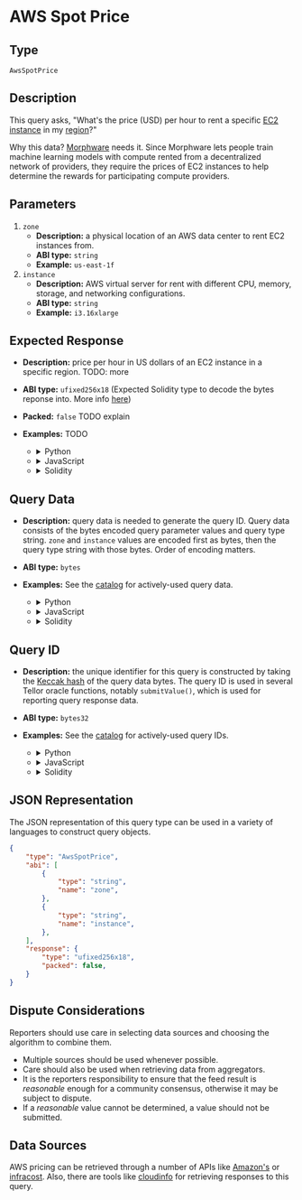 # AWS Spot Price

## Type

`AwsSpotPrice`

## Description

This query asks, "What's the price (USD) per hour to rent a specific [EC2 instance](https://aws.amazon.com/ec2/pricing/on-demand/) in my [region](https://docs.aws.amazon.com/AWSEC2/latest/UserGuide/using-regions-availability-zones.html)?"

Why this data? [Morphware](https://morphware.org) needs it. Since Morphware lets people train machine learning models with compute rented from a decentralized network of providers, they require the prices of EC2 instances to help determine the rewards for participating compute providers.

## Parameters

1. `zone`
    - **Description:** a physical location of an AWS data center to rent EC2 instances from.
    - **ABI type:** `string`
    - **Example:** `us-east-1f`
2. `instance`
    - **Description:** AWS virtual server for rent with different CPU, memory, storage, and networking configurations.
    - **ABI type:** `string`
    - **Example:** `i3.16xlarge`

## Expected Response

- **Description:** price per hour in US dollars of an EC2 instance in a specific region. TODO: more
- **ABI type:** `ufixed256x18` (Expected Solidity type to decode the bytes reponse into. More info [here](https://docs.soliditylang.org/en/v0.8.11/types.html#fixed-point-numbers))
- **Packed:** `false` TODO explain
- **Examples:** TODO

    - <details><summary>Python</summary>

        Using [telliot-core](https://github.com/tellor-io/telliot-core):

        ```python
        from telliot_core.api import AwsSpotPrice

        price = 2.345

        query = AwsSpotPrice(zone="us-east-1f", instance="i3.16xlarge")

        value = query.value_type.encode(price)
        print("Encoded query response:", value.hex())
        ```

        Lower level way: TODO

        ```python


        print("Response bytes:", query_data)
        ```

    - <details><summary>JavaScript</summary>

        ```javascript
        console.log("TODO")
        ```

    - <details><summary>Solidity</summary>

        ```javascript
        TODO
        ```

    </details>
    </details>
    </details>

## Query Data
- **Description:** query data is needed to generate the query ID. Query data consists of the bytes encoded query parameter values and query type string. `zone` and `instance` values are encoded first as bytes, then the query type string with those bytes. Order of encoding matters.
- **ABI type:** `bytes`
- **Examples:** See the [catalog](https://github.com/tellor-io/dataSpecs/blob/main/catalog.md) for actively-used query data.

    - <details><summary>Python</summary>

        Using [telliot-core](https://github.com/tellor-io/telliot-core):

        ```python
        from telliot_core.api import AwsSpotPrice

        query = AwsSpotPrice(zone="us-east-1f", instance="i3.16xlarge")

        print("Query Data:", query.query_data)
        ```

        Using [eth-abi](https://github.com/ethereum/eth-abi):

        ```python
        from eth_abi import encode_abi

        encoded_param_vals = encode_abi(["string", "string"], ["us-east-1f", "i3.16xlarge"])

        query_data = encode_abi(["string", "bytes"], ["AwsSpotPrice", encoded_param_vals])

        print("Query Data:", query_data)
        ```

    - <details><summary>JavaScript</summary>

        ```javascript
        console.log("TODO")
        ```

    - <details><summary>Solidity</summary>

        ```javascript
        queryData = abi.encode(["string", "bytes"], ["AwsSpotPrice", encodedParameterValues])
        ```

    </details>
    </details>
    </details>

## Query ID
- **Description:** the unique identifier for this query is constructed by taking the [Keccak hash](https://eth.wiki/en/concepts/ethash/ethash) of the query data bytes. The query ID is used in several Tellor oracle functions, notably `submitValue()`, which is used for reporting query response data.
- **ABI type:** `bytes32`
- **Examples:** See the [catalog](https://github.com/tellor-io/dataSpecs/blob/main/catalog.md) for actively-used query IDs.

    - <details><summary>Python</summary>

        Using [telliot-core](https://github.com/tellor-io/telliot-core):

        ```python
        from telliot_core.api import AwsSpotPrice

        query = AwsSpotPrice(zone="us-east-1f", instance="i3.16xlarge")

        print("Query ID:", query.query_id.hex())
        ```

        Using [web3](https://github.com/ethereum/web3.py):

        ```python
        from web3 import Web3

        query_id = bytes(Web3.keccak(b"fake query data"))

        print("Query ID:", query_id.hex())
        ```

    - <details><summary>JavaScript</summary>

        ```javascript
        console.log("TODO")
        ```

    - <details><summary>Solidity</summary>

        ```javascript
        queryData = abi.encode(["string", "bytes"], ["AwsSpotPrice", encodedParameterValues])
        ```

    </details>
    </details>
    </details>

## JSON Representation

The JSON representation of this query type can be used in a variety of languages to construct query objects.

```json
{
    "type": "AwsSpotPrice",
    "abi": [
        {
            "type": "string",
            "name": "zone",
        },
        {
            "type": "string",
            "name": "instance",
        },
    ],
    "response": {
        "type": "ufixed256x18",
        "packed": false,
    }
}
```

## Dispute Considerations

Reporters should use care in selecting data sources and choosing the algorithm to combine them.
 
- Multiple sources should be used whenever possible.
- Care should also be used when retrieving data from aggregators.  
- It is the reporters responsibility to ensure that the feed result is *reasonable* enough for a community consensus, otherwise it may be subject to dispute.
- If a *reasonable* value cannot be determined, a value should not be submitted.

## Data Sources

AWS pricing can be retrieved through a number of APIs like [Amazon's](https://docs.aws.amazon.com/awsaccountbilling/latest/aboutv2/price-changes.html) or [infracost](https://www.infracost.io/blog/cloud-pricing-api/). Also, there are tools like [cloudinfo](https://github.com/banzaicloud/cloudinfo) for retrieving responses to this query.